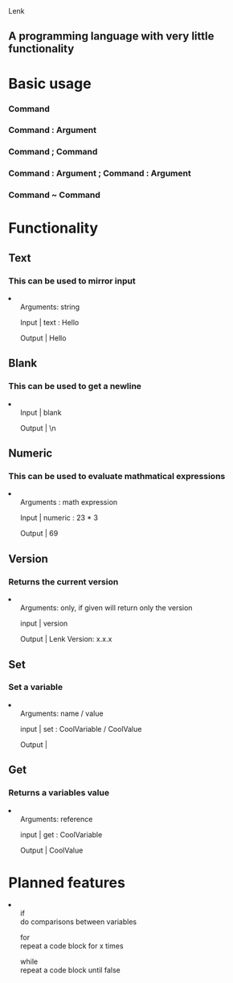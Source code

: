 </h1>Lenk</h1>
<h2>A programming language with very little functionality</h2>

<div>
  <h1>Basic usage</h1>
  <h3>Command</h3>
  <h3>Command : Argument</h3>
  <h3>Command ; Command</h3>
  <h3>Command : Argument ; Command : Argument</h3>
  <h3>Command ~ Command</h3>
</div>
<h1>Functionality</h1>
<div>
  <h2>Text</h2>
  <h3>This can be used to mirror input</h3>
  <li>
    <ul>Arguments: string</ul>
    <ul>Input | text : Hello</ul>
    <ul>Output | Hello</ul>
  </li>
</div>
<div>
  <h2>Blank</h2>
  <h3>This can be used to get a newline </h3>
  <li>
    <ul>Input | blank</ul>
    <ul>Output | \n</ul>
  </li>
</div>
<div>
  <h2>Numeric</h2>
  <h3>This can be used to evaluate mathmatical expressions</h3>
  <li>
    <ul>Arguments : math expression</ul>
    <ul>Input | numeric : 23 * 3</ul>
    <ul>Output | 69</ul>
  </li>
</div>
<div>
  <h2>Version</h2>
  <h3>Returns the current version</h3>
  <li>
    <ul>Arguments: only, if given will return only the version</ul>
    <ul>input | version</ul>
    <ul>Output | Lenk Version: x.x.x</ul>
  </li>
</div>
<div>
    <h2>Set</h2>
    <h3>Set a variable</h3>
    <li>
      <ul>Arguments: name / value</ul>
      <ul>input | set : CoolVariable / CoolValue</ul>
      <ul>Output | </ul>
    </li>
</div>
<div>
    <h2>Get</h2>
    <h3>Returns a variables value</h3>
    <li>
      <ul>Arguments: reference</ul>
      <ul>input | get : CoolVariable</ul>
      <ul>Output | CoolValue</ul>
    </li>
</div>
<h1>Planned features</h1>
<div>
  <li>
    <ul>if<br>do comparisons between variables</ul>
    <ul>for<br>repeat a code block for x times</ul>
    <ul>while<br>repeat a code block until false</ul>
  </li>
</div>
